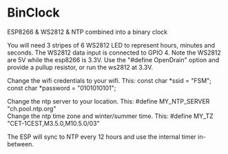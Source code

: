 # BinClock
ESP8266 &amp; WS2812 &amp; NTP combined into a binary clock

You will need 3 stripes of 6 WS2812 LED to represent hours, minutes and seconds.
The WS2812 data input is connected to GPIO 4. Note the WS2812 are 5V while the esp8266 is 3.3V. 
Use the "#define OpenDrain" option and provide a pullup resistor, or run the ws2812 at 3.3V.

Change the wifi credentials to your wifi. This:
const char *ssid = "FSM";
const char *password = "0101010101";

Change the ntp server to your location. This:
#define MY_NTP_SERVER "ch.pool.ntp.org"   
Change the ntp time zone and winter/summer time. This:
#define MY_TZ "CET-1CEST,M3.5.0,M10.5.0/03"

The ESP will sync to NTP every 12 hours and use the internal timer in-between.

